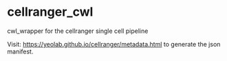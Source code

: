 # cellranger_cwl
cwl_wrapper for the cellranger single cell pipeline

Visit: https://yeolab.github.io/cellranger/metadata.html to generate the json manifest.
